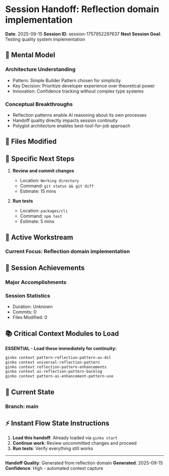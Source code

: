 # Session Handoff: Reflection domain implementation

**Date**: 2025-09-15
**Session ID**: session-1757952297637
**Next Session Goal**: Testing quality system implementation

## 🧠 Mental Model

### Architecture Understanding
- Pattern: Simple Builder Pattern chosen for simplicity
- Key Decision: Prioritize developer experience over theoretical power
- Innovation: Confidence tracking without complex type systems

### Conceptual Breakthroughs
- Reflection patterns enable AI reasoning about its own processes
- Handoff quality directly impacts session continuity
- Polyglot architecture enables best-tool-for-job approach

## 🔄 Files Modified





## 📝 Specific Next Steps

1. **Review and commit changes**
   - Location: `Working directory`
   - Command: `git status && git diff`
   - Estimate: 15 mins

2. **Run tests**
   - Location: `packages/cli`
   - Command: `npm test`
   - Estimate: 5 mins

## 🎯 Active Workstream

### Current Focus: Reflection domain implementation




## 🎯 Session Achievements

### Major Accomplishments


### Session Statistics
- Duration: Unknown
- Commits: 0
- Files Modified: 0

## 📚 Critical Context Modules to Load

**ESSENTIAL - Load these immediately for continuity:**
```bash
ginko context pattern-reflection-pattern-as-dsl
ginko context universal-reflection-pattern
ginko context reflection-pattern-enhancements
ginko context ai-reflection-pattern-backlog
ginko context pattern-ai-enhancement-pattern-use
```

## 🔄 Current State

### Branch: main

## ⚡ Instant Flow State Instructions

1. **Load this handoff**: Already loaded via `ginko start`
2. **Continue work**: Review uncommitted changes and proceed
3. **Run tests**: Verify everything still works

---
**Handoff Quality**: Generated from reflection domain
**Generated**: 2025-09-15
**Confidence**: High - automated context capture
<!-- Handoff Quality Metadata
Score: 0/100 (0%)
Confidence: 0
Generated: 2025-09-15T16:04:57.637Z
Enhanced: true
-->
